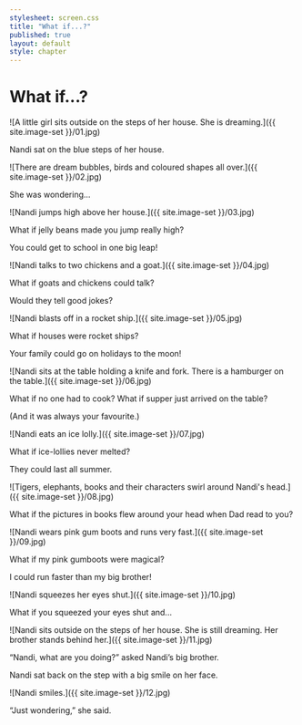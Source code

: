 ```yaml
---
stylesheet: screen.css
title: "What if...?"
published: true
layout: default
style: chapter
---
```


# What if...?

![A little girl sits outside on the steps of her house. She is dreaming.]({{ site.image-set }}/01.jpg)

Nandi sat on the blue steps of her house.

![There are dream bubbles, birds and coloured shapes all over.]({{ site.image-set }}/02.jpg)

She was wondering...

![Nandi jumps high above her house.]({{ site.image-set }}/03.jpg)

What if jelly beans made you jump really high? 

You could get to school in one big leap!

![Nandi talks to two chickens and a goat.]({{ site.image-set }}/04.jpg)

What if goats and chickens could talk?

Would they tell good jokes?

![Nandi blasts off in a rocket ship.]({{ site.image-set }}/05.jpg)

What if houses were rocket ships? 

Your family could go on holidays to the moon!

![Nandi sits at the table holding a knife and fork. There is a hamburger on the table.]({{ site.image-set }}/06.jpg)

What if no one had to cook? What if supper just arrived on the table?

(And it was always your favourite.)

![Nandi eats an ice lolly.]({{ site.image-set }}/07.jpg)

What if ice-lollies never melted? 

They could last all summer.

![Tigers, elephants, books and their characters swirl around Nandi's head.]({{ site.image-set }}/08.jpg)

What if the pictures in books flew around your head when Dad read to you?

![Nandi wears pink gum boots and runs very fast.]({{ site.image-set }}/09.jpg)

What if my pink gumboots were magical? 

I could run faster than my big brother!

![Nandi squeezes her eyes shut.]({{ site.image-set }}/10.jpg)

What if you squeezed your eyes shut and...

![Nandi sits outside on the steps of her house. She is still dreaming. Her brother stands behind her.]({{ site.image-set }}/11.jpg)

“Nandi, what are you doing?” asked Nandi’s big brother. 

Nandi sat back on the step with a big smile on her face. 

![Nandi smiles.]({{ site.image-set }}/12.jpg)

“Just wondering,” she said.
